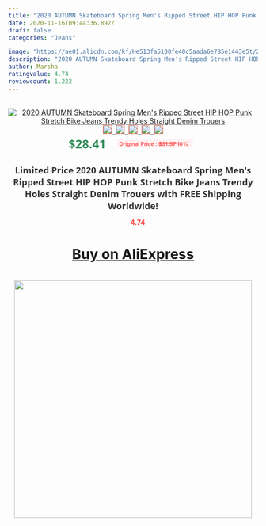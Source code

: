 ```yaml
---
title: "2020 AUTUMN Skateboard Spring Men's Ripped Street HIP HOP Punk Stretch Bike Jeans Trendy Holes Straight Denim Trouers"
date: 2020-11-16T09:44:36.892Z
draft: false
categories: "Jeans"

image: "https://ae01.alicdn.com/kf/He513fa5100fe40c5aada6e785e1443e5t/2020-AUTUMN-Skateboard-Spring-Men-s-Ripped-Street-HIP-HOP-Punk-Stretch-Bike-Jeans-Trendy-Holes.jpg"
description: "2020 AUTUMN Skateboard Spring Men's Ripped Street HIP HOP Punk Stretch Bike Jeans Trendy Holes Straight Denim Trouers"
author: Marsha
ratingvalue: 4.74
reviewcount: 1.222
---
```

<br>
<div style="text-align: center;">
<a href="https://s.click.aliexpress.com/e/_971mQp" target="_blank" rel="nofollow noopener noreferrer"><img alt="2020 AUTUMN Skateboard Spring Men's Ripped Street HIP HOP Punk Stretch Bike Jeans Trendy Holes Straight Denim Trouers" class="magnifier-image" src="https://ae01.alicdn.com/kf/He513fa5100fe40c5aada6e785e1443e5t/2020-AUTUMN-Skateboard-Spring-Men-s-Ripped-Street-HIP-HOP-Punk-Stretch-Bike-Jeans-Trendy-Holes.jpg_640x640.jpg">
<br>
<img style="border:1px solid salmon" src="https://ae01.alicdn.com/kf/He513fa5100fe40c5aada6e785e1443e5t/2020-AUTUMN-Skateboard-Spring-Men-s-Ripped-Street-HIP-HOP-Punk-Stretch-Bike-Jeans-Trendy-Holes.jpg_120x120.jpg">&nbsp;&nbsp;<img style="border:1px solid salmon" src="https://ae01.alicdn.com/kf/Hc3239bf1019f4c8781757370bfef6b87O/2020-AUTUMN-Skateboard-Spring-Men-s-Ripped-Street-HIP-HOP-Punk-Stretch-Bike-Jeans-Trendy-Holes.jpg_120x120.jpg">&nbsp;&nbsp;<img style="border:1px solid salmon" src="https://ae01.alicdn.com/kf/Hbc2c199b99224e92b55a98340d93865be/2020-AUTUMN-Skateboard-Spring-Men-s-Ripped-Street-HIP-HOP-Punk-Stretch-Bike-Jeans-Trendy-Holes.jpg_120x120.jpg">&nbsp;&nbsp;<img style="border:1px solid salmon" src="https://ae01.alicdn.com/kf/H9f1329e13c2248c8ad2cd089ec9ddecao/2020-AUTUMN-Skateboard-Spring-Men-s-Ripped-Street-HIP-HOP-Punk-Stretch-Bike-Jeans-Trendy-Holes.jpg_120x120.jpg">&nbsp;&nbsp;<img style="border:1px solid salmon" src="https://ae01.alicdn.com/kf/Hcf06b2eaef6f4f17b39fabe670bafac1x/2020-AUTUMN-Skateboard-Spring-Men-s-Ripped-Street-HIP-HOP-Punk-Stretch-Bike-Jeans-Trendy-Holes.jpg_120x120.jpg"></a></div><br0>
<div style="text-align: center;"><span style="background-color: white; border: 0px; box-sizing: border-box; color: seagreen; display: inline-block; font-family: &quot;open sans&quot; , &quot;arial&quot; , &quot;helvetica&quot; , sans-serif , &quot;heiti&quot;; font-size: 24px; font-stretch: inherit; font-weight: 700; line-height: inherit; margin: 0px 10px 0px 0px; padding: 0px; vertical-align: middle;">$28.41 </span>
<span style="background: rgb(255 , 241 , 241); border-radius: 3px; border: 0px; box-sizing: border-box; color: #ff4747; display: inline-block; font-family: inherit; font-size: 12px; font-stretch: inherit; font-style: inherit; font-variant: inherit; font-weight: 600; line-height: inherit; margin: 0px; padding: 2px 5px; transform: scale(0.9); vertical-align: middle;">Original Price : <b style="text-decoration: line-through;">$31.57 </b> 10%&nbsp;&nbsp;</span></div>
<h1 style="color: #333333; display: inline-block; font-family: &quot;open sans&quot; , &quot;arial&quot; , &quot;helvetica&quot; , sans-serif , &quot;heiti&quot;; font-size: 18px; font-stretch: inherit; font-weight: 700; text-align: center;">Limited Price 2020 AUTUMN Skateboard Spring Men's Ripped Street HIP HOP Punk Stretch Bike Jeans Trendy Holes Straight Denim Trouers with FREE Shipping Worldwide!</h1>
<div style="color: #ff4747; text-align: center;">
<img src="https://4.bp.blogspot.com/-M0ZcTcb-5uY/XleCXlxnR4I/AAAAAAAAAEc/OrjgMkXV1oMQFaCRZj5HQwOCBcu3w1FegCPcBGAYYCw/s1600/star.png" style="height: 15px;">&nbsp;<b>4.74</b></div>
<div class="button_cont" align="center"><a class="buynow_a" href="https://s.click.aliexpress.com/e/_971mQp" target="_blank" rel="nofollow noopener noreferrer"><H1>Buy on AliExpress</H1></a></div><br>
<div class="separator" style="clear: both; text-align: center;">
<img src="https://lh3.googleusercontent.com/-pTy5HemUv9M/XlePHvY0dAI/AAAAAAAAAE4/0nX5iRUoIWY8eMW9Dpxeirr157OZliDIgCLcBGAsYHQ/s1600/badge.gif" width="480">
</div>
